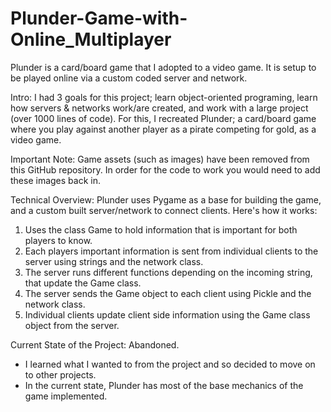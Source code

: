 # Plunder-Game-with-Online_Multiplayer
Plunder is a card/board game that I adopted to a video game. It is setup to be played online via a custom coded server and network.

Intro: I had 3 goals for this project; learn object-oriented programing, learn how servers & networks work/are created, and work with a large project (over 1000 lines of code). For this, I recreated Plunder; a card/board game where you play against another player as a pirate competing for gold, as a video game.

Important Note: Game assets (such as images) have been removed from this GitHub repository. In order for the code to work you would need to add these images back in.

Technical Overview: Plunder uses Pygame as a base for building the game, and a custom built server/network to connect clients. Here's how it works:
  1. Uses the class Game to hold information that is important for both players to know.
  2. Each players important information is sent from individual clients to the server using strings and the network class.
  3. The server runs different functions depending on the incoming string, that update the Game class.
  4. The server sends the Game object to each client using Pickle and the network class.
  5. Individual clients update client side information using the Game class object from the server.

Current State of the Project: Abandoned. 
  - I learned what I wanted to from the project and so decided to move on to other projects.
  - In the current state, Plunder has most of the base mechanics of the game implemented.
